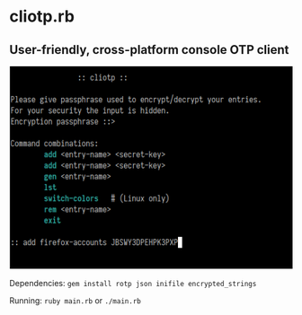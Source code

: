# cliotp.rb
## User-friendly, cross-platform console OTP client

![demo](https://github.com/noskla/cliotp.rb/raw/master/demo/cli.png "Adding new entry")

Dependencies:
`` gem install rotp json inifile encrypted_strings ``

Running:
`` ruby main.rb `` or `` ./main.rb ``
